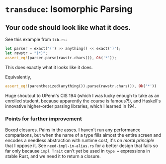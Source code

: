 # `transduce`: Isomorphic Parsing
## Your code should look like what it does.

See this example from `lib.rs`:
```rust
let parser = exact('(') >> anything() << exact(')');
let rawstr = "(*)";
assert_eq!(parser.parse(rawstr.chars()), Ok('*'));
```
This does exactly what it looks like it does.

Equivalently,
```rust
assert_eq!(parenthesized(anything()).parse(rawstr.chars()), Ok('*'))
```

Huge shoutout to UPenn's CIS 194 (which I was lucky enough to take as an enrolled student, because apparently the course is famous?!), and Haskell's innovative higher-order parsing libraries, which I learned in 194.

### Points for further improvement

Boxed closures. Pains in the asses. I haven't run any performance comparisons, but when the name of a type fills almost the entire screen and encodes a needless abstraction with runtime cost, it's on _moral principle_ that I oppose it.
See `need-impl-in-alias.rs` for a better design that fails so far only because `impl Trait` can't yet be used in `type =` expressions in stable Rust, and we need it to return a closure.
